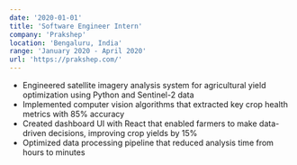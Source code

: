 ```yaml
---
date: '2020-01-01'
title: 'Software Engineer Intern'
company: 'Prakshep'
location: 'Bengaluru, India'
range: 'January 2020 - April 2020'
url: 'https://prakshep.com/'
---
```


- Engineered satellite imagery analysis system for agricultural yield optimization using Python and Sentinel-2 data
- Implemented computer vision algorithms that extracted key crop health metrics with 85% accuracy
- Created dashboard UI with React that enabled farmers to make data-driven decisions, improving crop yields by 15%
- Optimized data processing pipeline that reduced analysis time from hours to minutes
